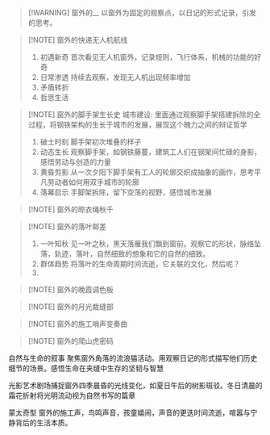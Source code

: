 > [!WARNING] 窗外的__
> 以窗外为固定的观察点，以日记的形式记录，引发的思考。

> [!NOTE] 窗外的快递无人机航线
> 1. 初遇新奇 首次看见无人机窗外，记录规则，飞行体系，机械的功能的好奇
> 2. 日常渗透 持续去观察，发现无人机出现频率增加
> 3. 矛盾转折
> 4. 哲思生活

> [!NOTE] 窗外的脚手架生长史
> 城市建设: 里面通过观察脚手架搭建拆除的全过程，将钢铁架构的生长于城市的发展，展现这个魄力之间的辩证哲学
> 1. 破土时刻 脚手架初次堆叠的样子
> 2. 动态生长 观察脚手架，如钢铁藤蔓，建筑工人们在钢架间忙碌的身影，感悟劳动与创造的力量
> 3. 黄昏剪影 从一次夕阳下脚手架有工人的轮廓交织成抽象的画作，思考平凡劳动者如何用双手城市的轮廓
> 4. 落幕启示 手脚架拆除，留下空荡的视野，感悟城市发展

> [!NOTE] 窗外的晾衣绳秋千

> [!NOTE] 窗外的落叶邮差
> 1. 一叶知秋 见一叶之秋，黑天落雁我们飘到窗前。观察它的形状，脉络坠落，轨迹，落叶，自然细致的想象和它的自然的细致。
> 2. 群体趋势 将落叶的生命周期时间流逝，它关联的文化，然后呢？
> 3. 

> [!NOTE] 窗外的晚霞调色板

> [!NOTE] 窗外的月光裁缝部

> [!NOTE] 窗外的施工哨声变奏曲

> [!NOTE] 窗外的爬山虎密码

自然与生命的叙事 聚焦窗外角落的流浪猫活动。用观察日记的形式描写他们历史细节的场景。感悟生命在夹缝中生存的坚韧与智慧

光影艺术剧场捕捉窗外四季晨昏的光线变化，如夏日午后的树影斑驳。冬日清晨的霜花折射将光明流动视为自然书写的篇章

蒙太奇型 窗外的施工声，鸟鸣声音，孩童嬉闹，声音的更迭时间流逝，喧嚣与宁静背后的生活本质。
